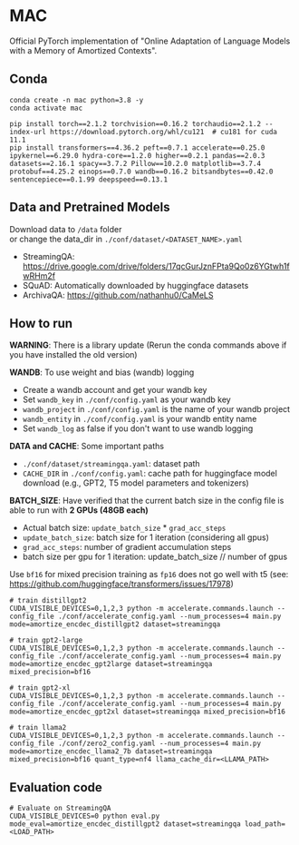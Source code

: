 # MAC
Official PyTorch implementation of "Online Adaptation of Language Models with a Memory of Amortized Contexts".

## Conda
```
conda create -n mac python=3.8 -y
conda activate mac

pip install torch==2.1.2 torchvision==0.16.2 torchaudio==2.1.2 --index-url https://download.pytorch.org/whl/cu121  # cu181 for cuda 11.1
pip install transformers==4.36.2 peft==0.7.1 accelerate==0.25.0 ipykernel==6.29.0 hydra-core==1.2.0 higher==0.2.1 pandas==2.0.3 datasets==2.16.1 spacy==3.7.2 Pillow==10.2.0 matplotlib==3.7.4 protobuf==4.25.2 einops==0.7.0 wandb==0.16.2 bitsandbytes==0.42.0 sentencepiece==0.1.99 deepspeed==0.13.1
```

## Data and Pretrained Models

Download data to `/data` folder\
or change the data_dir in `./conf/dataset/<DATASET_NAME>.yaml`
- StreamingQA: https://drive.google.com/drive/folders/17qcGurJznFPta9Qo0z6YGtwh1fwRHm2f
- SQuAD: Automatically downloaded by huggingface datasets
- ArchivaQA: https://github.com/nathanhu0/CaMeLS

## How to run

**WARNING**: There is a library update (Rerun the conda commands above if you have installed the old version)

**WANDB**: To use weight and bias (wandb) logging
- Create a wandb account and get your wandb key
- Set `wandb_key` in `./conf/config.yaml` as your wandb key
- `wandb_project` in `./conf/config.yaml` is the name of your wandb project
- `wandb_entity` in `./conf/config.yaml` is your wandb entity name
- Set `wandb_log` as false if you don't want to use wandb logging

**DATA and CACHE**: Some important paths
- `./conf/dataset/streamingqa.yaml`: dataset path
- `CACHE_DIR` in `./conf/config.yaml`: cache path for huggingface model download (e.g., GPT2, T5 model parameters and tokenizers)

**BATCH_SIZE**: Have verified that the current batch size in the config file is able to run with **2 GPUs (48GB each)**
- Actual batch size: `update_batch_size` * `grad_acc_steps`
- `update_batch_size`: batch size for 1 iteration (considering all gpus)
- `grad_acc_steps`: number of gradient accumulation steps
- batch size per gpu for 1 iteration: update_batch_size // number of gpus

Use `bf16` for mixed precision training as `fp16` does not go well with t5 (see: https://github.com/huggingface/transformers/issues/17978)

```
# train distillgpt2
CUDA_VISIBLE_DEVICES=0,1,2,3 python -m accelerate.commands.launch --config_file ./conf/accelerate_config.yaml --num_processes=4 main.py mode=amortize_encdec_distillgpt2 dataset=streamingqa

# train gpt2-large
CUDA_VISIBLE_DEVICES=0,1,2,3 python -m accelerate.commands.launch --config_file ./conf/accelerate_config.yaml --num_processes=4 main.py mode=amortize_encdec_gpt2large dataset=streamingqa mixed_precision=bf16 

# train gpt2-xl
CUDA_VISIBLE_DEVICES=0,1,2,3 python -m accelerate.commands.launch --config_file ./conf/accelerate_config.yaml --num_processes=4 main.py mode=amortize_encdec_gpt2xl dataset=streamingqa mixed_precision=bf16 

# train llama2
CUDA_VISIBLE_DEVICES=0,1,2,3 python -m accelerate.commands.launch --config_file ./conf/zero2_config.yaml --num_processes=4 main.py mode=amortize_encdec_llama2_7b dataset=streamingqa mixed_precision=bf16 quant_type=nf4 llama_cache_dir=<LLAMA_PATH>
```

## Evaluation code
```
# Evaluate on StreamingQA
CUDA_VISIBLE_DEVICES=0 python eval.py mode_eval=amortize_encdec_distillgpt2 dataset=streamingqa load_path=<LOAD_PATH>
```

